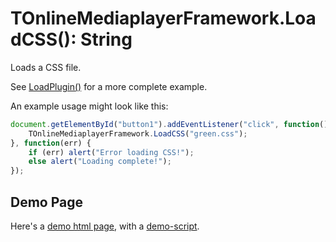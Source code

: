 # TOnlineMediaplayerFramework.LoadCSS(): String

Loads a CSS file.

See [LoadPlugin()](TOnlineMediaplayerFramework.LoadPlugin.md) for a more complete example.

An example usage might look like this:

```javascript
document.getElementById("button1").addEventListener("click", function() {
	TOnlineMediaplayerFramework.LoadCSS("green.css");
}, function(err) {
	if (err) alert("Error loading CSS!");
	else alert("Loading complete!");
});
```
## Demo Page

Here's a [demo html page](html/TOnlineMediaplayerFramework.LoadCSS.html), with a [demo-script](html/TOnlineMediaplayerFramework.LoadCSS.js).

